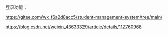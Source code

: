 登录功能：

https://gitee.com/wx_f6a2d8acc5/student-management-system/tree/main/

https://blog.csdn.net/weixin_43633329/article/details/112760968